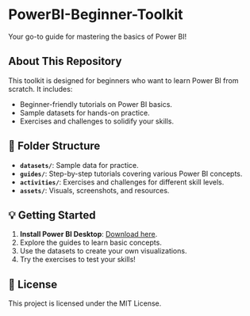 # PowerBI-Beginner-Toolkit  
Your go-to guide for mastering the basics of Power BI!  

##  About This Repository  
This toolkit is designed for beginners who want to learn Power BI from scratch. It includes:  
- Beginner-friendly tutorials on Power BI basics.  
- Sample datasets for hands-on practice.  
- Exercises and challenges to solidify your skills.  

## 📁 Folder Structure  
- **`datasets/`**: Sample data for practice.  
- **`guides/`**: Step-by-step tutorials covering various Power BI concepts.  
- **`activities/`**: Exercises and challenges for different skill levels.  
- **`assets/`**: Visuals, screenshots, and resources.  

## 💡 Getting Started  
1. **Install Power BI Desktop**: [Download here](https://powerbi.microsoft.com/desktop/).  
2. Explore the guides to learn basic concepts.  
3. Use the datasets to create your own visualizations.  
4. Try the exercises to test your skills!  


## 📜 License  
This project is licensed under the MIT License.  
